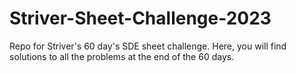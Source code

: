 # Striver-Sheet-Challenge-2023
Repo for Striver's 60 day's SDE sheet challenge. Here, you will find solutions to all the problems at the end of the 60 days. 
